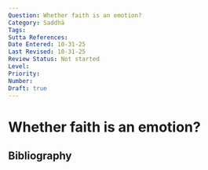 ```yaml
---
Question: Whether faith is an emotion?
Category: Saddhā
Tags: 
Sutta References: 
Date Entered: 10-31-25
Last Revised: 10-31-25
Review Status: Not started
Level: 
Priority: 
Number: 
Draft: true
---
```


# Whether faith is an emotion?

## Bibliography

<!-- 

Notes:



-->